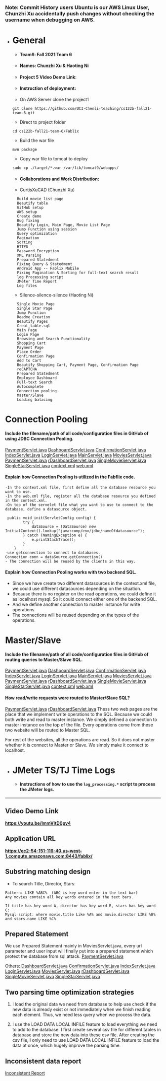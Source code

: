 ### Note: Commit History users Ubuntu is our AWS Linux User, Chunzhi Xu accidentally push changes without checking the username when debugging on AWS.
- # General
    - #### Team#: **Fall 2021 Team 6** 
    
    - #### Names: Chunzhi Xu & Haoting Ni
    
    - #### Project 5 Video Demo Link:

    - #### Instruction of deployment:
     - On AWS Server clone the project1
    ```
    git clone https://github.com/UCI-Chenli-teaching/cs122b-fall21-team-6.git
    ```
    - Direct to project folder
    ```
    cd cs122b-fall21-team-6/Fablix
    ```
    - Build the war file
    ```
    mvn package
    ```
    - Copy war file to tomcat to deploy
    ```
    sudo cp ./target/*.war /var/lib/tomcat9/webapps/
    ```

    - #### Collaborations and Work Distribution:
     
     - CurtisXuCAD (Chunzhi Xu)
     ```
       Build movie list page
       Beautify table
       GitHub setup
       AWS setup
       Create demo
       Bug fixing
       Beautify Login, Main Page, Movie List Page
       Jump Function using session
       Query optimization
       Pagination
       Sorting
       HTTPS
       Password Encryption
       XML Parsing
       Prepared Statedment
       Fixing Query & Statedment
       Android App -- Fablix Mobile
       Fixing Pagination & Sorting for full-text search result
       log Processing script
       JMeter Time Report
       Log files
     ```

     - Silence-silence-silence (Haoting Ni)
     ```
       Single Movie Page
       Single Star Page
       Jump Function
       Readme Creation 
       Beautify Pages
       Creat_table.sql
       Main Page 
       Login Page
       Browsing and Search Functionality
       Shopping Cart
       Payment Page
       Place Order
       Confirmation Page
       Add to Cart
       Beautify Shopping Cart, Payment Page, Confirmation Page
       reCAPTCHA
       Prepared Statedment
       Employee Dashboard
       Full-text Search
       Autocomplete
       Connection pooling
       Master/Slave
       Loading balacing
     ```
# Connection Pooling
#### Include the filename/path of all code/configuration files in GitHub of using JDBC Connection Pooling.
<a href="src/PaymentServlet.java">PaymentServlet.java</a>
<a href="src/DashboardServlet.java">DashboardServlet.java</a>
<a href="src/ConfirmationServlet.java">ConfirmationServlet.java</a>
<a href="src/IndexServlet.java">IndexServlet.java</a>
<a href="src/LoginServlet.java">LoginServlet.java</a>
<a href="src/MainServlet.java">MainServlet.java</a>
<a href="src/MoviesServlet.java">MoviesServlet.java</a>
<a href="src/PaymentServlet.java">PaymentServlet.java</a>
<a href="src/rDashboardServlet.java">rDashboardServlet.java</a>
<a href="src/SingleMovieServlet.java">SingleMovieServlet.java</a>
<a href="src/SingleStarServlet.java">SingleStarServlet.java</a>
<a href="WebContent/META-INF/context.xml">context.xml</a>
<a href="WebContent/WEB-INF/web.xml">web.xml</a>

#### Explain how Connection Pooling is utilized in the Fabflix code.
```
-In the context.xml file, first define all the database resource you want to use.
-In the web.xml file, register all the database resource you defined in the context.xml.
-On top of the servelet file what you want to use to connect to the database, define a datasource object.

 public void init(ServletConfig config) {
        try {
            dataSource = (DataSource) new InitialContext().lookup("java:comp/env/jdbc/nameOfdatasource");
        } catch (NamingException e) {
            e.printStackTrace();
        }
    }
-use getconnection to connect to databases.
Connection conn = dataSource.getConnection()
- The connection will be reused by the clients in this way.
```
#### Explain how Connection Pooling works with two backend SQL.
- Since we have create two different datasources in the context.xml file, we could use different datasources depending on the situation.
- Because there is no register on the read operations, we could define it as localhost mysql. So it could connect either one of the backend SQL.
- And we define another connection to master instance for write operations.
- The connections will be reused depending on the types of the operations.

# Master/Slave
#### Include the filename/path of all code/configuration files in GitHub of routing queries to Master/Slave SQL.
<a href="src/PaymentServlet.java">PaymentServlet.java</a>
<a href="src/DashboardServlet.java">DashboardServlet.java</a>
<a href="src/ConfirmationServlet.java">ConfirmationServlet.java</a>
<a href="src/IndexServlet.java">IndexServlet.java</a>
<a href="src/LoginServlet.java">LoginServlet.java</a>
<a href="src/MainServlet.java">MainServlet.java</a>
<a href="src/MoviesServlet.java">MoviesServlet.java</a>
<a href="src/PaymentServlet.java">PaymentServlet.java</a>
<a href="src/rDashboardServlet.java">rDashboardServlet.java</a>
<a href="src/SingleMovieServlet.java">SingleMovieServlet.java</a>
<a href="src/SingleStarServlet.java">SingleStarServlet.java</a>
<a href="WebContent/META-INF/context.xml">context.xml</a>
<a href="WebContent/WEB-INF/web.xml">web.xml</a>
#### How read/write requests were routed to Master/Slave SQL?
<a href="src/PaymentServlet.java">PaymentServlet.java</a>
<a href="src/rDashboardServlet.java">rDashboardServlet.java</a>
Thess two web pages are the place that we implement write operations to the SQL. Because we could both write and read to master instance. We simply defined a connection to master instance on the top of the file. Every operations come from these two website will be routed to Master SQL.

For rest of the websites, all the operations are read. So it does not master whether it is connect to Master or Slave. We simply make it connect to localhost.

- # JMeter TS/TJ Time Logs
    - #### Instructions of how to use the `log_processing.*` script to process the JMeter logs.


---
## Video Demo Link
**https://youtu.be/ImmVItD0py4**
## Application URL
**https://ec2-54-151-116-40.us-west-1.compute.amazonaws.com:8443/fablix/**



## Substring matching design
- To search Title, Director, Stars:
 ```
 Pattern: LIKE %ABC%  (ABC is key word enter in the text bar)
 Any movies contain all key words entered in the text bars.
 
 If title has key word A, director has key word B, stars has key word C:
 Mysql script: where movie.title Like %A% and movie.director LIKE %B% and stars.name LIKE %C%
 ```
## Prepared Statement
We use Prepared Statement mainly in MoviesServlet.java, every url parameter and user input will finally put into a prepared statement which protect the database from sql attack.
<a href="src/PaymentServlet.java">PaymentServlet.java</a>

Others:
<a href="src/DashboardServlet.java">DashboardServlet.java</a>
<a href="src/ConfirmationServlet.java">ConfirmationServlet.java</a>
<a href="src/IndexServlet.java">IndexServlet.java</a>
<a href="src/LoginServlet.java">LoginServlet.java</a>
<a href="src/MoviesServlet.java">MoviesServlet.java</a>
<a href="src/rDashboardServlet.java">rDashboardServlet.java</a>
<a href="src/SingleMovieServlet.java">SingleMovieServlet.java</a>
<a href="src/SingleStarServlet.java">SingleStarServlet.java</a>
## Two parsing time optimization strategies
1. I load the original data we need from database to help use check if the new data is already exist or not immediately when we finish reading each element. Thus, we need less query when we process the data.

2. I use the LOAD DATA LOCAL INFILE feature to load everything we need to add to the database. I first create several csv file for different tables in database and store the new data into these csv file. After creating the csv file, I only need to use LOAD DATA LOCAL INFILE feature to load the data at once, which hugely improve the parsing time.

## Inconsistent data report

[Inconsistent Report](xml_parser/inconsistency_report.txt)



